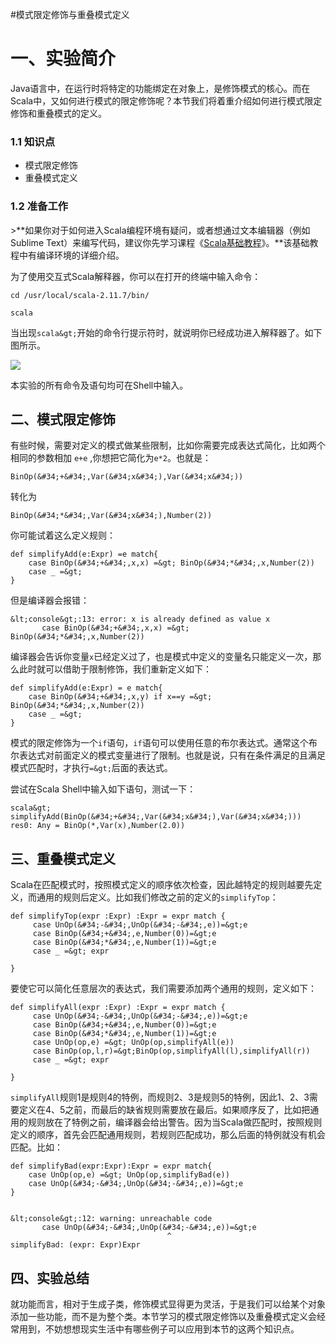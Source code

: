 #模式限定修饰与重叠模式定义

# 一、实验简介

Java语言中，在运行时将特定的功能绑定在对象上，是修饰模式的核心。而在Scala中，又如何进行模式的限定修饰呢？本节我们将着重介绍如何进行模式限定修饰和重叠模式的定义。

### 1.1 知识点

- 模式限定修饰
- 重叠模式定义

### 1.2 准备工作

&gt;**如果你对于如何进入Scala编程环境有疑问，或者想通过文本编辑器（例如Sublime Text）来编写代码，建议你先学习课程《[Scala基础教程](https://www.shiyanlou.com/courses/490)》。**该基础教程中有编译环境的详细介绍。

为了使用交互式Scala解释器，你可以在打开的终端中输入命令：

```
cd /usr/local/scala-2.11.7/bin/

scala
```

当出现`scala&gt;`开始的命令行提示符时，就说明你已经成功进入解释器了。如下图所示。

![](https://dn-anything-about-doc.qbox.me/document-uid162034labid1679timestamp1454472982090.png/wm)

本实验的所有命令及语句均可在Shell中输入。


## 二、模式限定修饰

有些时候，需要对定义的模式做某些限制，比如你需要完成表达式简化，比如两个相同的参数相加 `e+e` ,你想把它简化为`e*2`。也就是：

```
BinOp(&#34;+&#34;,Var(&#34;x&#34;),Var(&#34;x&#34;))
```

转化为

```
BinOp(&#34;*&#34;,Var(&#34;x&#34;),Number(2))
```

你可能试着这么定义规则：

```
def simplifyAdd(e:Expr) =e match{
	case BinOp(&#34;+&#34;,x,x) =&gt; BinOp(&#34;*&#34;,x,Number(2))
	case _ =&gt;
}
```

但是编译器会报错：

```
&lt;console&gt;:13: error: x is already defined as value x
       case BinOp(&#34;+&#34;,x,x) =&gt; BinOp(&#34;*&#34;,x,Number(2))
```

编译器会告诉你变量`x`已经定义过了，也是模式中定义的变量名只能定义一次，那么此时就可以借助于限制修饰，我们重新定义如下：

```
def simplifyAdd(e:Expr) = e match{
	case BinOp(&#34;+&#34;,x,y) if x==y =&gt; BinOp(&#34;*&#34;,x,Number(2))
	case _ =&gt;
}
```

模式的限定修饰为一个`if`语句，`if`语句可以使用任意的布尔表达式。通常这个布尔表达式对前面定义的模式变量进行了限制。也就是说，只有在条件满足的且满足模式匹配时，才执行`=&gt;`后面的表达式。

尝试在Scala Shell中输入如下语句，测试一下：

```
scala&gt; simplifyAdd(BinOp(&#34;+&#34;,Var(&#34;x&#34;),Var(&#34;x&#34;)))
res0: Any = BinOp(*,Var(x),Number(2.0))
```

## 三、重叠模式定义

Scala在匹配模式时，按照模式定义的顺序依次检查，因此越特定的规则越要先定义，而通用的规则后定义。比如我们修改之前的定义的`simplifyTop`：

```
def simplifyTop(expr :Expr) :Expr = expr match {
     case UnOp(&#34;-&#34;,UnOp(&#34;-&#34;,e))=&gt;e
     case BinOp(&#34;+&#34;,e,Number(0))=&gt;e
     case BinOp(&#34;*&#34;,e,Number(1))=&gt;e
     case _ =&gt; expr
   
}
```

要使它可以简化任意层次的表达式，我们需要添加两个通用的规则，定义如下：

```
def simplifyAll(expr :Expr) :Expr = expr match {
     case UnOp(&#34;-&#34;,UnOp(&#34;-&#34;,e))=&gt;e
     case BinOp(&#34;+&#34;,e,Number(0))=&gt;e
     case BinOp(&#34;*&#34;,e,Number(1))=&gt;e
     case UnOp(op,e) =&gt; UnOp(op,simplifyAll(e))
     case BinOp(op,l,r)=&gt;BinOp(op,simplifyAll(l),simplifyAll(r))
     case _ =&gt; expr
   
}
```

`simplifyAll`规则1是规则4的特例，而规则2、3是规则5的特例，因此1、2、3需要定义在4、5之前，而最后的缺省规则需要放在最后。如果顺序反了，比如把通用的规则放在了特例之前，编译器会给出警告。因为当Scala做匹配时，按照规则定义的顺序，首先会匹配通用规则，若规则匹配成功，那么后面的特例就没有机会匹配。比如：

```
def simplifyBad(expr:Expr):Expr = expr match{
	case UnOp(op,e) =&gt; UnOp(op,simplifyBad(e))
	case UnOp(&#34;-&#34;,UnOp(&#34;-&#34;,e))=&gt;e
}


&lt;console&gt;:12: warning: unreachable code
       case UnOp(&#34;-&#34;,UnOp(&#34;-&#34;,e))=&gt;e
                                   ^
simplifyBad: (expr: Expr)Expr
```

## 四、实验总结

就功能而言，相对于生成子类，修饰模式显得更为灵活，于是我们可以给某个对象添加一些功能，而不是为整个类。本节学习的模式限定修饰以及重叠模式定义会经常用到，不妨想想现实生活中有哪些例子可以应用到本节的这两个知识点。